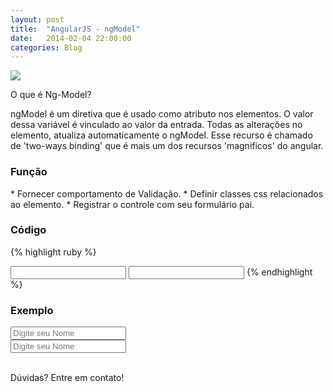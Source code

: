```yaml
---
layout: post
title:  "AngularJS - ngModel"
date:   2014-02-04 22:00:00
categories: Blog
---
```


<img src="{{site.baseurl}}/img/posts/angularjs.jpg"  />


O que é Ng-Model?

ngModel é um diretiva que é usado como atributo nos elementos.
O valor dessa variável é vinculado ao valor da entrada. 
Todas as alterações no elemento, atualiza automaticamente o ngModel.
Esse recurso é chamado de 'two-ways binding' que é mais um dos recursos 'magnificos' do angular. 


<h3>Função</h3>
* Fornecer comportamento de Validação. 	
* Definir classes css relacionados ao elemento. 
* Registrar o controle com seu formulário pai. 

<h3>Código</h3>

{% highlight ruby %}
<html ng-app>
	<head>
    	<script src="angularJs.js"></script>
  	</head>
  	<body>	 
    	<input type="text" ng-model="imput">
    	<input type="text" ng-model="imput">  	      	
    </div>
  </body>
</html>
{% endhighlight %}

<h3>Exemplo</h3> 

<script src="https://ajax.googleapis.com/ajax/libs/angularjs/1.0.7/angular.min.js"></script>      

<div ng-app>
	<input type="text" placeholder="Digite seu Nome" ng-model="imput">
	<br />
	<input type="text" placeholder="Digite seu Nome" ng-model="imput">
</div>
<br />

Dúvidas? Entre em contato!
